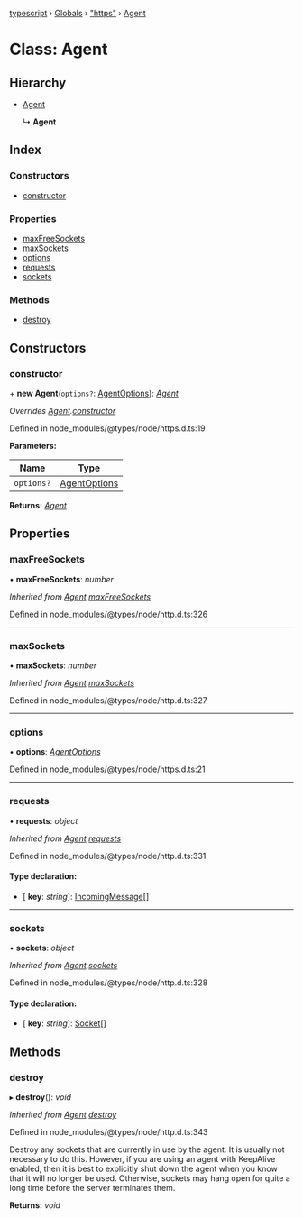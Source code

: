[typescript](../README.md) › [Globals](../globals.md) › ["https"](../modules/_https_.md) › [Agent](_https_.agent.md)

# Class: Agent

## Hierarchy

* [Agent](_http_.agent.md)

  ↳ **Agent**

## Index

### Constructors

* [constructor](_https_.agent.md#constructor)

### Properties

* [maxFreeSockets](_https_.agent.md#maxfreesockets)
* [maxSockets](_https_.agent.md#maxsockets)
* [options](_https_.agent.md#options)
* [requests](_https_.agent.md#requests)
* [sockets](_https_.agent.md#sockets)

### Methods

* [destroy](_https_.agent.md#destroy)

## Constructors

###  constructor

\+ **new Agent**(`options?`: [AgentOptions](../interfaces/_https_.agentoptions.md)): *[Agent](_https_.agent.md)*

*Overrides [Agent](_http_.agent.md).[constructor](_http_.agent.md#constructor)*

Defined in node_modules/@types/node/https.d.ts:19

**Parameters:**

Name | Type |
------ | ------ |
`options?` | [AgentOptions](../interfaces/_https_.agentoptions.md) |

**Returns:** *[Agent](_https_.agent.md)*

## Properties

###  maxFreeSockets

• **maxFreeSockets**: *number*

*Inherited from [Agent](_http_.agent.md).[maxFreeSockets](_http_.agent.md#maxfreesockets)*

Defined in node_modules/@types/node/http.d.ts:326

___

###  maxSockets

• **maxSockets**: *number*

*Inherited from [Agent](_http_.agent.md).[maxSockets](_http_.agent.md#maxsockets)*

Defined in node_modules/@types/node/http.d.ts:327

___

###  options

• **options**: *[AgentOptions](../interfaces/_https_.agentoptions.md)*

Defined in node_modules/@types/node/https.d.ts:21

___

###  requests

• **requests**: *object*

*Inherited from [Agent](_http_.agent.md).[requests](_http_.agent.md#requests)*

Defined in node_modules/@types/node/http.d.ts:331

#### Type declaration:

* \[ **key**: *string*\]: [IncomingMessage](_http_.incomingmessage.md)[]

___

###  sockets

• **sockets**: *object*

*Inherited from [Agent](_http_.agent.md).[sockets](_http_.agent.md#sockets)*

Defined in node_modules/@types/node/http.d.ts:328

#### Type declaration:

* \[ **key**: *string*\]: [Socket](_net_.socket.md)[]

## Methods

###  destroy

▸ **destroy**(): *void*

*Inherited from [Agent](_http_.agent.md).[destroy](_http_.agent.md#destroy)*

Defined in node_modules/@types/node/http.d.ts:343

Destroy any sockets that are currently in use by the agent.
It is usually not necessary to do this. However, if you are using an agent with KeepAlive enabled,
then it is best to explicitly shut down the agent when you know that it will no longer be used. Otherwise,
sockets may hang open for quite a long time before the server terminates them.

**Returns:** *void*
